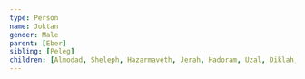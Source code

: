 ```yaml
---
type: Person
name: Joktan
gender: Male
parent: [Eber]
sibling: [Peleg]
children: [Almodad, Sheleph, Hazarmaveth, Jerah, Hadoram, Uzal, Diklah, Obal, Abimael, Sheba Son Of Joktan, Ophir, Havilah Son Of Joktan, Jobab]
---
```

